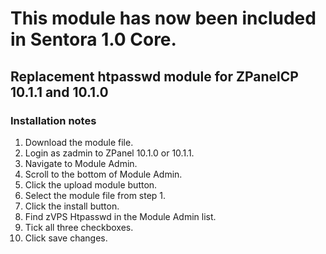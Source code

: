 # This module has now been included in Sentora 1.0 Core.

## Replacement htpasswd module for ZPanelCP 10.1.1 and 10.1.0

### Installation notes

1. Download the module file.
2. Login as zadmin to ZPanel 10.1.0 or 10.1.1.
3. Navigate to Module Admin.
4. Scroll to the bottom of Module Admin.
5. Click the upload module button.
6. Select the module file from step 1.
7. Click the install button.
8. Find zVPS Htpasswd in the Module Admin list.
9. Tick all three checkboxes.
10. Click save changes.
